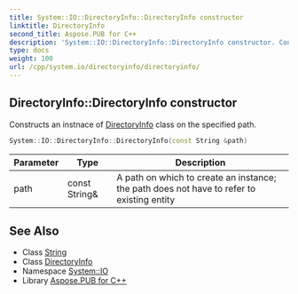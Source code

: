 ```yaml
---
title: System::IO::DirectoryInfo::DirectoryInfo constructor
linktitle: DirectoryInfo
second_title: Aspose.PUB for C++
description: 'System::IO::DirectoryInfo::DirectoryInfo constructor. Constructs an instnace of DirectoryInfo class on the specified path in C++.'
type: docs
weight: 100
url: /cpp/system.io/directoryinfo/directoryinfo/
---
```

## DirectoryInfo::DirectoryInfo constructor


Constructs an instnace of [DirectoryInfo](../) class on the specified path.

```cpp
System::IO::DirectoryInfo::DirectoryInfo(const String &path)
```


| Parameter | Type | Description |
| --- | --- | --- |
| path | const String\& | A path on which to create an instance; the path does not have to refer to existing entity |

## See Also

* Class [String](../../../system/string/)
* Class [DirectoryInfo](../)
* Namespace [System::IO](../../)
* Library [Aspose.PUB for C++](../../../)
